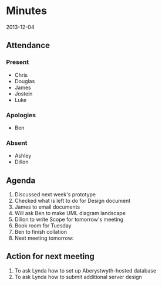 # Minutes
2013-12-04

## Attendance
### Present
* Chris
* Douglas
* James
* Jostein
* Luke

### Apologies
* Ben

### Absent
* Ashley
* Dillon

## Agenda

1. Discussed next week's prototype
2. Checked what is left to do for Design document
3. James to email documents
4. Will ask Ben to make UML diagram landscape
5. Dillon to write Scope for tomorrow's meeting
6. Book room for Tuesday
7. Ben to finish collation
8. Next meeting tomorrow:

## Action for next meeting

1. To ask Lynda how to set up Aberystwyth-hosted database
2. To ask Lynda how to submit additional server design

